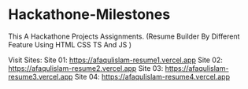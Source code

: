 # Hackathone-Milestones
This A Hackathone Projects Assignments. (Resume Builder By Different Feature Using HTML CSS TS And JS )

Visit Sites:
Site 01: https://afaqulislam-resume1.vercel.app
Site 02: https://afaqulislam-resume2.vercel.app
Site 03: https://afaqulislam-resume3.vercel.app
Site 04: https://afaqulislam-resume4.vercel.app
